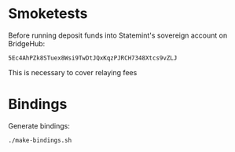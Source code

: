 # Smoketests

Before running deposit funds into Statemint's sovereign account on BridgeHub:
```
5Ec4AhPZk8STuex8Wsi9TwDtJQxKqzPJRCH7348Xtcs9vZLJ
```

This is necessary to cover relaying fees

# Bindings

Generate bindings:

```shell
./make-bindings.sh
```